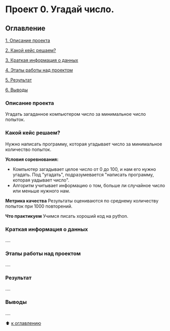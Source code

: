 # Проект 0. Угадай число.

## Оглавление
[1. Описание проекта](https://github.com/azudilins/sf_data_science/tree/main/project_0/README.md#Описание-проекта)

[2. Какой кейс решаем?](https://github.com/azudilins/sf_data_science/tree/main/project_0/README.md#Какой-кейс-решаем)

[3. Краткая информация о данных](https://github.com/azudilins/sf_data_science/tree/main/project_0/README.md#Краткая-информация-о-данных)

[4. Этапы работы над проектом](https://github.com/azudilins/sf_data_science/tree/main/project_0/README.md#Этапы-работы-над-проектом)

[5. Результат](https://github.com/azudilins/sf_data_science/tree/main/project_0/README.md#Результат)

[6. Выводы](https://github.com/azudilins/sf_data_science/tree/main/project_0/README.md#Выводы)

### Описание проекта
Угадать загаданное компьютером число за минимальное число попыток.


### Какой кейс решаем?
Нужно написать программу, которая угадывает число за минимальное количество попыток.

**Условия соревнования:**
- Компьютер загадывает целое число от 0 до 100, и нам его нужно угадать. Под "угадать", подразумевается "написать программу, которая уадывает число".
- Алгоритм учитывает информацию о том, больше ли случайное число или меньше нужного нам.

**Метрика качества**
Результаты оцениваются по среднему количеству попыток при 1000 повторений.

**Что практикуем**
Учимся писать хороший код на python.


### Краткая информация о данных
....


### Этапы работы над проектом
....


### Результат
....


### Выводы
....

:arrow_up: [к оглавлению](https://github.com/azudilins/sf_data_science/tree/main/project_0/README.md#Оглавление)